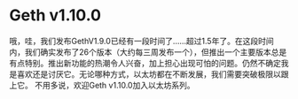 # Geth v1.10.0

哦，哇，我们发布GethV1.9.0已经有一段时间了……超过1.5年了。在这段时间内，我们确实发布了26个版本（大约每三周发布一个），但推出一个主要版本总是有点特别。推出新功能的热潮令人兴奋，加上担心出现可怕的问题。仍然不确定我是喜欢还是讨厌它。无论哪种方式，以太坊都在不断发展，我们需要突破极限以跟上它。
不用多说，欢迎Geth v1.10.0加入以太坊系列。
